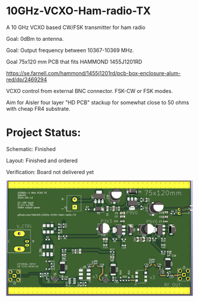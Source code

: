# 10GHz-VCXO-Ham-radio-TX
 A 10 GHz VCXO based CW/FSK transmitter for ham radio

Goal: 0dBm to antenna. 

Goal: Output frequency between 10367-10369 MHz.  

Goal 75x120 mm PCB that fits HAMMOND 1455J1201RD 

https://se.farnell.com/hammond/1455j1201rd/pcb-box-enclosure-alum-red/dp/2469294

VCXO control from external BNC connector. FSK-CW or FSK modes. 

Aim for Aisler four layer "HD PCB" stackup for somewhat close to 50 ohms with cheap FR4 substrate. 

# Project Status: 

Schematic: Finished 

Layout: Finished and ordered

Verification: Board not delivered yet

![Render of PCB](VCXO_TX_Render_v4.png?raw=true)
